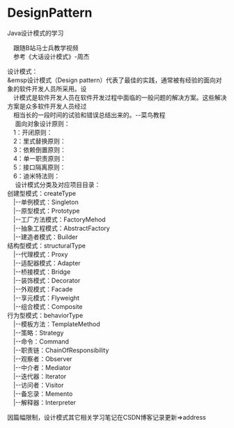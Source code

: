 # DesignPattern
Java设计模式的学习  

&emsp;跟随B站马士兵教学视频  
&emsp;参考《大话设计模式》-周杰  

设计模式：  
&emsp设计模式（Design pattern）代表了最佳的实践，通常被有经验的面向对象的软件开发人员所采用。设  
&emsp;计模式是软件开发人员在软件开发过程中面临的一般问题的解决方案。这些解决方案是众多软件开发人员经过  
&emsp;相当长的一段时间的试验和错误总结出来的。--菜鸟教程  
&emsp;
面向对象设计原则：  
&emsp;1：开闭原则：  
&emsp;2：里式替换原则：  
&emsp;3：依赖倒置原则：  
&emsp;4：单一职责原则：  
&emsp;5：接口隔离原则：  
&emsp;6：迪米特法则：  
&emsp;
  设计模式分类及对应项目目录：  
  创建型模式：createType  
&emsp;|--单例模式：Singleton  
&emsp;|--原型模式：Prototype  
&emsp;|--工厂方法模式：FactoryMehod  
&emsp;|--抽象工程模式：AbstractFactory  
&emsp;|--建造者模式：Builder  
  结构型模式：structuralType  
&emsp;|--代理模式：Proxy  
&emsp;|--适配器模式：Adapter  
&emsp;|--桥接模式：Bridge  
&emsp;|--装饰模式：Decorator  
&emsp;|--外观模式：Facade  
&emsp;|--享元模式：Flyweight  
&emsp;|--组合模式：Composite  
  行为型模式：behaviorType   
&emsp;|--模板方法：TemplateMethod  
&emsp;|--策略：Strategy  
&emsp;|--命令：Command  
&emsp;|--职责链：ChainOfResponsibility  
&emsp;|--观察者：Observer  
&emsp;|--中介者：Mediator  
&emsp;|--迭代器：Iterator  
&emsp;|--访问者：Visitor  
&emsp;|--备忘录：Memento  
&emsp;|--解释器：Interpreter  

因篇幅限制，设计模式其它相关学习笔记在CSDN博客记录更新=>address